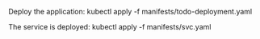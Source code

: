 Deploy the application: kubectl apply -f manifests/todo-deployment.yaml

The service is deployed: kubectl apply -f manifests/svc.yaml 

